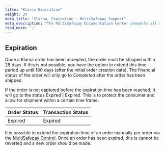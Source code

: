 ```yaml
---
title: "Klarna Expiration"
weight: 24
meta_title: "Klarna, Expiration - MultiSafepay Support"
meta_description: "The MultiSafepay Documentation Center presents all relevant information about our Plugins and API. You can also find support pages for Payment Methods, Tools and General Questions as well as the contact details of our Support and Integration Teams."
read_more: '.'
---
```


## Expiration

Once a Klarna order has been accepted, the order must be shipped within 28 days. If this is not possible, you have the option to extend this time period up until 180 days (after the initial order creation date). The financial status of the order will only go to _Completed_ after the order has been shipped.

If the order is not captured before the expiration time has been reached, it will go to the status Expired | Expired. This is to protect the consumer and allow for shipment within a certain time frame.


| Order Status                      | Transaction Status      |
|--------------------------------|-----------|
| Expired   | Expired  |

It is possible to extend the expiration time of an order manually per order via the [MultiSafepay Control](https://merchant.multisafepay.com/). Once an order has been expired, this is cannot be reverted and a new order should be made.
